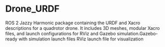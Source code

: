 # Drone_URDF
ROS 2 Jazzy Harmonic package containing the URDF and Xacro descriptions for a quadrotor drone. It includes 3D meshes, modular Xacro files, and launch configurations for RViz and Gazebo simulation.Gazebo-ready with simulation launch files  RViz launch file for visualization
